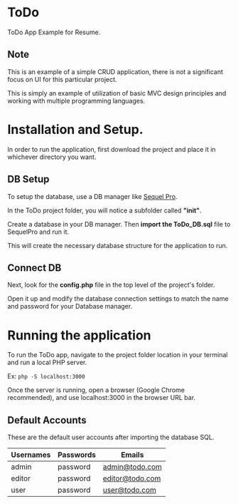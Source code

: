 # ToDo
ToDo App Example for Resume.

## Note
This is an example of a simple CRUD application, there is not a significant focus on UI for this particular project. 

This is simply an example of utilization of basic MVC design principles and working with multiple programming languages.

# Installation and Setup.
In order to run the application, first download the project and place it in whichever directory you want.

## DB Setup
To setup the database, use a DB manager like [Sequel Pro](https://www.sequelpro.com/). 

In the ToDo project folder, you will notice a subfolder called **"init"**. 

Create a database in your DB manager. Then **import the ToDo_DB.sql** file to SequelPro and run it. 

This will create the necessary database structure for the application to run.

## Connect DB
Next, look for the **config.php** file in the top level of the project's folder. 

Open it up and modify the database connection settings to match the name and password for your Database manager.
 
# Running the application
To run the ToDo app, navigate to the project folder location in your terminal and run a local PHP server. 

Ex: `php -S localhost:3000`

Once the server is running, open a browser (Google Chrome recommended), and use localhost:3000 in the browser URL bar.

## Default Accounts
These are the default user accounts after importing the database SQL.

Usernames | Passwords | Emails
--------- | --------- | ------
admin | password | admin@todo.com
editor | password | editor@todo.com
user | password | user@todo.com

